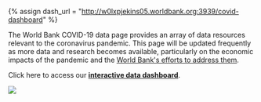 
{% assign dash_url = "http://w0lxpjekins05.worldbank.org:3939/covid-dashboard" %}

The World Bank COVID-19 data page provides an array of data resources relevant
to the coronavirus pandemic. This page will be updated frequently as more data
and research becomes available, particularly on the economic impacts of the
pandemic and the [World Bank's efforts to address them][wb-covid].

Click here to access our
<a target="_new" href="{{ dash_url }}"><strong>interactive data dashboard</strong></a>.


<div id="dg-dashboard">
<a class=img target="_new" alt="Access the COVID-19 data dashboard" href="{{ dash_url }}">
<img src="{{ site.assetDir }}/dashboard.png"/>
</a>
</div>

[wb-covid]: https://www.worldbank.org/en/who-we-are/news/coronavirus-covid19
